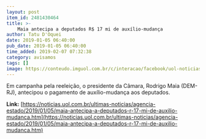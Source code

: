 ```yaml
---
layout: post
item_id: 2481430464
title: >-
    Maia antecipa a deputados R$ 17 mi de auxílio-mudança
author: Tatu D'Oquei
date: 2019-01-05 06:40:00
pub_date: 2019-01-05 06:40:00
time_added: 2019-02-07 07:32:38
category: avisamos
tags: []
image: https://conteudo.imguol.com.br/c/interacao/facebook/uol-noticias-600px.jpg
---
```


Em campanha pela reeleição, o presidente da Câmara, Rodrigo Maia (DEM-RJ), antecipou o pagamento de auxílio-mudança aos deputados.

**Link:** [https://noticias.uol.com.br/ultimas-noticias/agencia-estado/2019/01/05/maia-antecipa-a-deputados-r-17-mi-de-auxilio-mudanca.htm](https://noticias.uol.com.br/ultimas-noticias/agencia-estado/2019/01/05/maia-antecipa-a-deputados-r-17-mi-de-auxilio-mudanca.htm)

